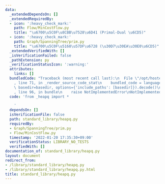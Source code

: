 ```yaml
---
data:
  _extendedDependsOn: []
  _extendedRequiredBy:
  - icon: ':heavy_check_mark:'
    path: Flow/MinCostFlow.py
    title: "\u6700\u5C0F\u8CBB\u7528\u6D41 (Primal-Dual \u6CD5)"
  - icon: ':heavy_check_mark:'
    path: Graph/SpanningTree/prim.py
    title: "\u6700\u5C0F\u5168\u57DF\u6728 (\u30D7\u30EA\u30E0\u6CD5)"
  _extendedVerifiedWith: []
  _isVerificationFailed: false
  _pathExtension: py
  _verificationStatusIcon: ':warning:'
  attributes:
    links: []
  bundledCode: "Traceback (most recent call last):\n  File \"/opt/hostedtoolcache/Python/3.10.1/x64/lib/python3.10/site-packages/onlinejudge_verify/documentation/build.py\"\
    , line 71, in _render_source_code_stat\n    bundled_code = language.bundle(stat.path,\
    \ basedir=basedir, options={'include_paths': [basedir]}).decode()\n  File \"/opt/hostedtoolcache/Python/3.10.1/x64/lib/python3.10/site-packages/onlinejudge_verify/languages/python.py\"\
    , line 96, in bundle\n    raise NotImplementedError\nNotImplementedError\n"
  code: 'from _heapq import *

    '
  dependsOn: []
  isVerificationFile: false
  path: standard_library/heapq.py
  requiredBy:
  - Graph/SpanningTree/prim.py
  - Flow/MinCostFlow.py
  timestamp: '2022-01-20 17:35:30+09:00'
  verificationStatus: LIBRARY_NO_TESTS
  verifiedWith: []
documentation_of: standard_library/heapq.py
layout: document
redirect_from:
- /library/standard_library/heapq.py
- /library/standard_library/heapq.py.html
title: standard_library/heapq.py
---
```

